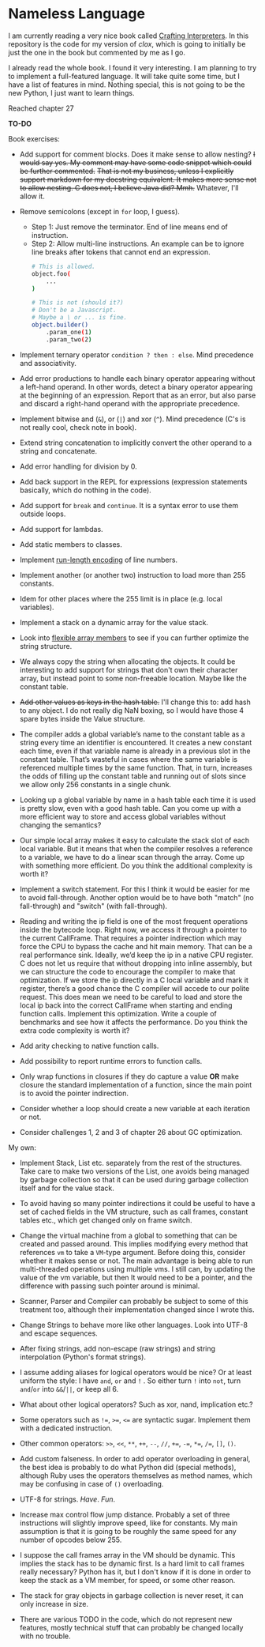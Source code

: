 # Nameless Language

I am currently reading a very nice book called [Crafting Interpreters](https://craftinginterpreters.com/). In this
repository is the code for my version of *clox*, which is going to initially be just the one in the book but commented
by me as I go.

I already read the whole book. I found it very interesting. I am planning to try to implement a full-featured language.
It will take quite some time, but I have a list of features in mind. Nothing special, this is not going to be the new
Python, I just want to learn things.

Reached chapter 27

**TO-DO**

Book exercises:

- Add support for comment blocks. Does it make sense to allow nesting? ~~I would say yes. My comment may have some code
  snippet which could be further commented.~~ ~~That is not my business, unless I explicitly support markdown for my
  docstring equivalent. It makes more sense not to allow nesting. C does not, I believe Java did? Mmh.~~ Whatever, I'll
  allow it.

- Remove semicolons (except in `for` loop, I guess).
    - Step 1: Just remove the terminator. End of line means end of instruction.
    - Step 2: Allow multi-line instructions. An example can be to ignore line breaks after tokens that cannot end an
      expression.
      ```bash
      # This is allowed.
      object.foo(
          ...
      )
      
      # This is not (should it?)
      # Don't be a Javascript.
      # Maybe a \ or ... is fine.
      object.builder()
          .param_one(1)
          .param_two(2)
      ```

- Implement ternary operator `condition ? then : else`. Mind precedence and associativity.

- Add error productions to handle each binary operator appearing without a left-hand operand. In other words, detect a
  binary operator appearing at the beginning of an expression. Report that as an error, but also parse and discard a
  right-hand operand with the appropriate precedence.

- Implement bitwise and (`&`), or (`|`) and xor (`^`). Mind precedence (C's is not really cool, check note in book).

- Extend string concatenation to implicitly convert the other operand to a string and concatenate.

- Add error handling for division by 0.

- Add back support in the REPL for expressions (expression statements basically, which do nothing in the code).

- Add support for `break` and `continue`. It is a syntax error to use them outside loops.

- Add support for lambdas.

- Add static members to classes.

- Implement [run-length encoding](https://en.wikipedia.org/wiki/Run-length_encoding) of line numbers.

- Implement another (or another two) instruction to load more than 255 constants.

- Idem for other places where the 255 limit is in place (e.g. local variables).

- Implement a stack on a dynamic array for the value stack.

- Look into [flexible array members](https://en.wikipedia.org/wiki/Flexible_array_member) to see if you can further
  optimize the string structure.

- We always copy the string when allocating the objects. It could be interesting to add support for strings that don't
  own their character array, but instead point to some non-freeable location. Maybe like the constant table.

- ~~Add other values as keys in the hash table.~~ I'll change this to: add hash to any object. I do not really dig NaN
  boxing, so I would have those 4 spare bytes inside the Value structure.

- The compiler adds a global variable’s name to the constant table as a string every time an identifier is encountered.
  It creates a new constant each time, even if that variable name is already in a previous slot in the constant table.
  That’s wasteful in cases where the same variable is referenced multiple times by the same function. That, in turn,
  increases the odds of filling up the constant table and running out of slots since we allow only 256 constants in a
  single chunk.

- Looking up a global variable by name in a hash table each time it is used is pretty slow, even with a good hash table.
  Can you come up with a more efficient way to store and access global variables without changing the semantics?

- Our simple local array makes it easy to calculate the stack slot of each local variable. But it means that when the
  compiler resolves a reference to a variable, we have to do a linear scan through the array. Come up with something
  more efficient. Do you think the additional complexity is worth it?

- Implement a switch statement. For this I think it would be easier for me to avoid fall-through. Another option would
  be to have both "match" (no fall-through) and "switch" (with fall-through).

- Reading and writing the ip field is one of the most frequent operations inside the bytecode loop. Right now, we access
  it through a pointer to the current CallFrame. That requires a pointer indirection which may force the CPU to bypass
  the cache and hit main memory. That can be a real performance sink. Ideally, we’d keep the ip in a native CPU
  register. C does not let us require that without dropping into inline assembly, but we can structure the code to
  encourage the compiler to make that optimization. If we store the ip directly in a C local variable and mark it
  register, there’s a good chance the C compiler will accede to our polite request. This does mean we need to be careful
  to load and store the local ip back into the correct CallFrame when starting and ending function calls. Implement this
  optimization. Write a couple of benchmarks and see how it affects the performance. Do you think the extra code
  complexity is worth it?

- Add arity checking to native function calls.

- Add possibility to report runtime errors to function calls.

- Only wrap functions in closures if they do capture a value **OR** make closure the standard implementation of a
  function, since the main point is to avoid the pointer indirection.

- Consider whether a loop should create a new variable at each iteration or not.

- Consider challenges 1, 2 and 3 of chapter 26 about GC optimization.

My own:

- Implement Stack, List etc. separately from the rest of the structures. Take care to make two versions of the List, one
  avoids being managed by garbage collection so that it can be used during garbage collection itself and for the value
  stack.

- To avoid having so many pointer indirections it could be useful to have a set of cached fields in the VM structure,
  such as call frames, constant tables etc., which get changed only on frame switch.

- Change the virtual machine from a global to something that can be created and passed around. This implies modifying
  every method that references `vm` to take a `VM`-type argument. Before doing this, consider whether it makes sense or
  not. The main advantage is being able to run multi-threaded operations using multiple vms. I still can, by updating
  the value of the vm variable, but then It would need to be a pointer, and the difference with passing such pointer
  around is minimal.

- Scanner, Parser and Compiler can probably be subject to some of this treatment too, although their implementation
  changed since I wrote this.

- Change Strings to behave more like other languages. Look into UTF-8 and escape sequences.

- After fixing strings, add non-escape (raw strings) and string interpolation (Python's format strings).

- I assume adding aliases for logical operators would be nice? Or at least uniform the style: I have `and`, `or` and `!`
  . So either turn `!` into `not`, turn `and`/`or` into `&&`/`||`, or keep all 6.

- What about other logical operators? Such as xor, nand, implication etc.?

- Some operators such as `!=`, `>=`, `<=` are syntactic sugar. Implement them with a dedicated instruction.

- Other common operators: `>>`, `<<`, `**`, `++`, `--`, `//`, `+=`, `-=`, `*=`, `/=`, `[]`, `()`.

- Add custom falseness. In order to add operator overloading in general, the best idea is probably to do what Python
  did (special methods), although Ruby uses the operators themselves as method names, which may be confusing in case
  of `()` overloading.

- UTF-8 for strings. *Have*. *Fun*.

- Increase max control flow jump distance. Probably a set of three instructions will slightly improve speed, like for
  constants. My main assumption is that it is going to be roughly the same speed for any number of opcodes below 255.

- I suppose the call frames array in the VM should be dynamic. This implies the stack has to be dynamic first. Is a hard
  limit to call frames really necessary? Python has it, but I don't know if it is done in order to keep the stack as a
  VM member, for speed, or some other reason.

- The stack for gray objects in garbage collection is never reset, it can only increase in size.

- There are various TODO in the code, which do not represent new features, mostly technical stuff that can probably be
  changed locally with no trouble.